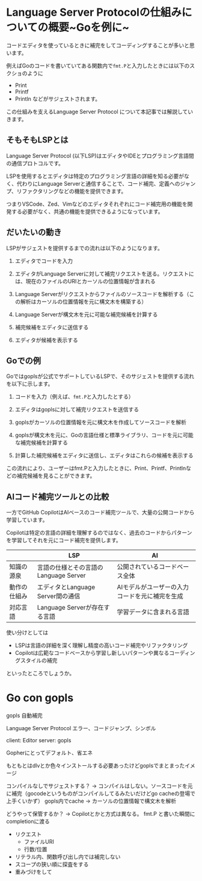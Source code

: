 # Language Server Protocolの仕組みについての概要~Goを例に~

コードエディタを使っているときに補完をしてコーディングすることが多いと思います。

例えばGoのコードを書いていてある関数内で`fmt.P`と入力したときには以下のスクショのように
- Print
- Printf
- Println
などがサジェストされます。

この仕組みを支えるLanguage Server Protocol について本記事では解説していきます。

## そもそもLSPとは

Language Server Protocol (以下LSP)はエディタやIDEとプログラミング言語間の通信プロトコルです。

LSPを使用するとエディタは特定のプログラミング言語の詳細を知る必要がなく、代わりにLanguage Serverと通信することで、コード補完、定義へのジャンプ、リファクタリングなどの機能を提供できます。

つまりVSCode、Zed、Vimなどのエディタそれぞれにコード補完用の機能を開発する必要がなく、共通の機能を提供できるようになっています。

## だいたいの動き

LSPがサジェストを提供するまでの流れは以下のようになります。

1. エディタでコードを入力

1. エディタがLanguage Serverに対して補完リクエストを送る。リクエストには、現在のファイルのURIとカーソルの位置情報が含まれる

1. Language Serverがリクエストからファイルのソースコードを解析する（この解析はカーソルの位置情報を元に構文木を構築する）

1. Language Serverが構文木を元に可能な補完候補を計算する

1. 補完候補をエディタに送信する

1. エディタが候補を表示する

## Goでの例

Goではgoplsが公式でサポートしているLSPで、そのサジェストを提供する流れを以下に示します。

1. コードを入力（例えば、`fmt.P`と入力したとする）

1. エディタはgoplsに対して補完リクエストを送信する

1. goplsがカーソルの位置情報を元に構文木を作成してソースコードを解析

1. goplsが構文木を元に、Goの言語仕様と標準ライブラリ、コードを元に可能な補完候補を計算する

1. 計算した補完候補をエディタに送信し、エディタはこれらの候補を表示する

この流れにより、ユーザーはfmt.Pと入力したときに、Print、Printf、Printlnなどの補完候補を見ることができます。

## AIコード補完ツールとの比較

一方でGitHub CopilotはAIベースのコード補完ツールで、大量の公開コードから学習しています。

Copilotは特定の言語の詳細を理解するのではなく、過去のコードからパターンを学習してそれを元にコード補完を提供します。

| | LSP | AI |
| -- | -- | -- |
| 知識の源泉 | 言語の仕様とその言語のLanguage Server | 公開されているコードベース全体 |
| 動作の仕組み | エディタとLanguage Server間の通信 | AIモデルがユーザーの入力コードを元に補完を生成 |
| 対応言語 | Language Serverが存在する言語 | 学習データに含まれる言語 |

使い分けとしては

- LSPは言語の詳細を深く理解し精度の高いコード補完やリファクタリング
- Copilotは広範なコードベースから学習し新しいパターンや異なるコーディングスタイルの補完

といったところでしょうか。

# Go con gopls

gopls 自動補完

Language Server Protocol
エラー、コードジャンプ、シンボル

client: Editor
server: gopls

Gopherにとってデフォルト、省エネ

もともとはdlvとか色々インストールする必要あったけどgoplsでまとまったイメージ

コンパイルなしでサジェストする？
-> コンパイルはしない。ソースコードを元に補完（gocodeというものがコンパイルしてるみたいだけどgo cacheの登場で上手くいかず）
gopls内でcache -> カーソルの位置情報で構文木を解析

どうやって保管するか？
-> Copilotとかと方式は異なる。
fmt.P と書いた瞬間に completionに渡る
- リクエスト
  - ファイルURI
  - 行数/位置
- リテラル内、関数呼び出し内では補完しない
- スコープの狭い順に探査をする
- 重みづけをして
